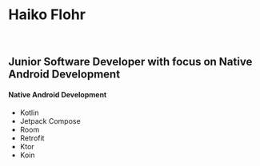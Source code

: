 
# Haiko Flohr
&nbsp;
</br>

## Junior Software Developer with focus on Native Android Development

#### Native Android Development
  - Kotlin
  - Jetpack Compose
  - Room
  - Retrofit
  - Ktor
  - Koin
</br>
</br>
</br>

<!--
## GitHub Stats:
![](https://github-readme-stats.vercel.app/api?username=HaikoFL&theme=transparent&hide_border=true&include_all_commits=false&count_private=false)<br/>
![](https://github-readme-streak-stats.herokuapp.com/?user=HaikoFL&theme=transparent&hide_border=true)<br/>
-->
